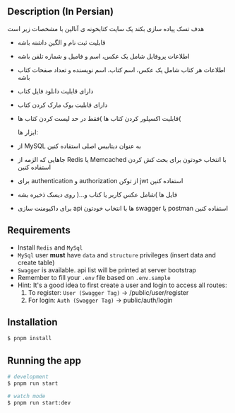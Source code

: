 ## Description (In Persian)

هدف تسک پیاده سازی بکند یک سایت کتابخونه ی آنالین با مشخصات زیر است

- قابلیت ثبت نام و الگین داشته باشه
- اطلاعات پروفایل شامل یک عکس، اسم و فامیل و شماره تلفن باشه
- اطلاعات هر کتاب شامل یک عکس، اسم کتاب، اسم نویسنده و تعداد صفحات کتاب باشه
- دارای قابلیت دانلود فایل کتاب
- دارای قابلیت بوک مارک کردن کتاب
- قابلیت اکسپلور کردن کتاب ها )فقط در حد لیست کردن کتاب ها(

  ابزار ها:

- از MySQL به عنوان دیتابیس اصلی استفاده کنین
- جاهایی که الزمه از Redis یا Memcached با انتخاب خودتون برای بحث کش کردن استفاده کنین
- برای authentication و authorization از توکن jwt استفاده کنین
- فایل ها )شامل عکس کاربر یا کتاب و...( روی دیسک ذخیره بشه
- برای داکیومنت سازی api ها با انتخاب خودتون swagger یا postman استفاده کنین

## Requirements

- Install `Redis` and `MySql`
- `MySql` user **must** have `data` and `structure` privileges (insert data and create table)
- `Swagger` is available. api list will be printed at server bootstrap
- Remember to fill your `.env` file based on `.env.sample`
- Hint: It's a good idea to first create a user and login to access all routes:
  1. To register: `User (Swagger Tag)` -> /public/user/register
  2. For login: `Auth (Swagger Tag)` -> public/auth/login

## Installation

```bash
$ pnpm install
```

## Running the app

```bash
# development
$ pnpm run start

# watch mode
$ pnpm run start:dev

```
